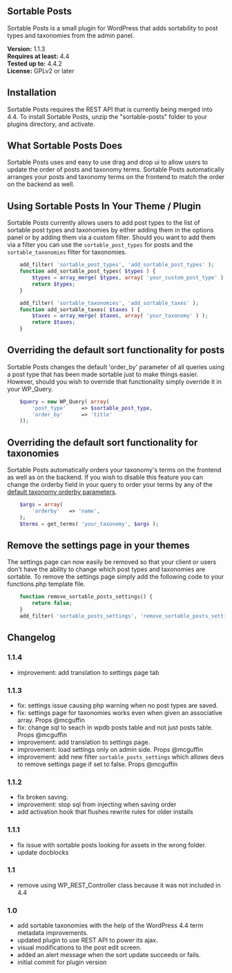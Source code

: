 ## Sortable Posts
Sortable Posts is a small plugin for WordPress that adds sortability to post types and taxonomies from the admin panel.

**Version:**			1.1.3  
**Requires at least:**	4.4  
**Tested up to:**		4.4.2  
**License:**			GPLv2 or later  

## Installation
Sortable Posts requires the REST API that is currently being merged into 4.4. To install Sortable Posts, unzip the "sortable-posts" folder to your plugins directory, and activate.

## What Sortable Posts Does
Sortable Posts uses and easy to use drag and drop ui to allow users to update the order of posts and taxonomy terms. Sortable Posts automatically arranges your posts and taxonomy terms on the frontend to match the order on the backend as well.

## Using Sortable Posts In Your Theme / Plugin
Sortable Posts currently allows users to add post types to the list of sortable post types and taxonomies by either adding them in the options panel or by adding them via a custom filter. Should you want to add them via a filter you can use the `sortable_post_types` for posts and the `sortable_taxonomies` filter for taxonomies.

``` php
	add_filter( 'sortable_post_types', 'add_sortable_post_types' );
	function add_sortable_post_types( $types ) {
		$types = array_merge( $types, array( 'your_custom_post_type' ) );
		return $types;
	}
```

```php
	add_filter( 'sortable_taxonomies', 'add_sortable_taxes' );
	function add_sortable_taxes( $taxes ) {
		$taxes = array_merge( $taxes, array( 'your_taxonomy' ) );
		return $taxes;
	}
```

## Overriding the default sort functionality for posts
Sortable Posts changes the default 'order_by' parameter of all queries using a post type that has been made sortable just to make things easier. However, should you wish to override that functionality simply override it in your WP_Query.

```php
	$query = new WP_Query( array(
		'post_type'		=> $sortable_post_type,
		'order_by'		=> 'title'
	));
```

## Overriding the default sort functionality for taxonomies
Sortable Posts automatically orders your taxonomy's terms on the frontend as well as on the backend. If you wish to disable this feature you can change the orderby field in your query to order your terms by any of the [default taxonomy orderby parameters](https://codex.wordpress.org/Function_Reference/get_terms#Possible_Arguments).

```php
	$args = array(
		'orderby'	=> 'name',
	);
	$terms = get_terms( 'your_taxonomy', $args );
```

## Remove the settings page in your themes
The settings page can now easily be removed so that your client or users don't have the ability to change which post types and taxonomies are sortable. To remove the settings page simply add the following code to your functions.php template file.

```php
	function remove_sortable_posts_settings() {
		return false;
	}
	add_filter( 'sortable_posts_settings', 'remove_sortable_posts_settings' );
```

## Changelog

### 1.1.4
 - improvement: add translation to settings page tab

### 1.1.3
 - fix: settings issue causing php warning when no post types are saved.
 - fix: settings page for taxonomies works even when given an associative array. Props @mcguffin
 - fix: change sql to seach in wpdb posts table and not just posts table. Props @mcguffin
 - improvement: add translation to settings page.
 - improvement: load settings only on admin side. Props @mcguffin
 - improvement: add new filter `sortable_posts_settings` which allows devs to remove settings page if set to false. Props @mcguffin

### 1.1.2
 - fix broken saving.
 - improvement: stop sql from injecting when saving order
 - add activation hook that flushes rewrite rules for older installs

### 1.1.1
 - fix issue with sortable posts looking for assets in the wrong folder.
 - update docblocks

### 1.1
 - remove using WP_REST_Controller class because it was not included in 4.4

### 1.0
 - add sortable taxonomies with the help of the WordPress 4.4 term metadata improvements.
 - updated plugin to use REST API to power its ajax.
 - visual modifications to the post edit screen.
 - added an alert message when the sort update succeeds or fails.
 - initial commit for plugin version